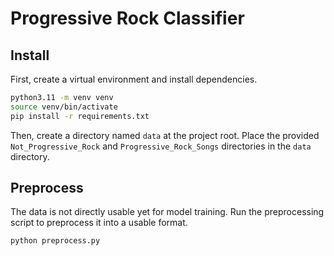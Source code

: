 # Progressive Rock Classifier

## Install

First, create a virtual environment and install dependencies.

```sh
python3.11 -m venv venv
source venv/bin/activate
pip install -r requirements.txt
```

Then, create a directory named `data` at the project root. Place the provided `Not_Progressive_Rock` and `Progressive_Rock_Songs` directories in the `data` directory.

## Preprocess

The data is not directly usable yet for model training. Run the preprocessing script to preprocess it into a usable format.

```sh
python preprocess.py
```
